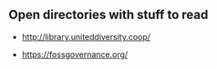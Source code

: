 ## Open directories with stuff to read

- http://library.uniteddiversity.coop/

- https://fossgovernance.org/
